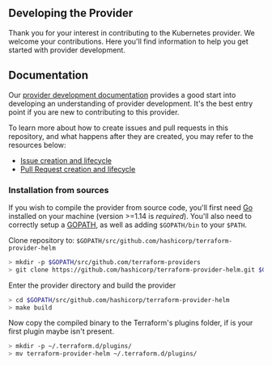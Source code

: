 Developing the Provider
------------

Thank you for your interest in contributing to the Kubernetes provider. We welcome your contributions. Here you'll find information to help you get started with provider development.

## Documentation

Our [provider development documentation](https://www.terraform.io/docs/extend/) provides a good start into developing an understanding of provider development. It's the best entry point if you are new to contributing to this provider.

To learn more about how to create issues and pull requests in this repository, and what happens after they are created, you may refer to the resources below:
- [Issue creation and lifecycle](ISSUES.md)
- [Pull Request creation and lifecycle](PULL_REQUESTS.md)

### Installation from sources

If you wish to compile the provider from source code, you'll first need [Go](http://www.golang.org) installed on your machine (version >=1.14 is *required*). You'll also need to correctly setup a [GOPATH](http://golang.org/doc/code.html#GOPATH), as well as adding `$GOPATH/bin` to your `$PATH`.

Clone repository to: `$GOPATH/src/github.com/hashicorp/terraform-provider-helm`

```sh
> mkdir -p $GOPATH/src/github.com/terraform-providers
> git clone https://github.com/hashicorp/terraform-provider-helm.git $GOPATH/src/github.com/hashicorp/terraform-provider-helm
```

Enter the provider directory and build the provider

```sh
> cd $GOPATH/src/github.com/hashicorp/terraform-provider-helm
> make build
```

Now copy the compiled binary to the Terraform's plugins folder, if is your first plugin maybe isn't present.

```sh
> mkdir -p ~/.terraform.d/plugins/
> mv terraform-provider-helm ~/.terraform.d/plugins/
```